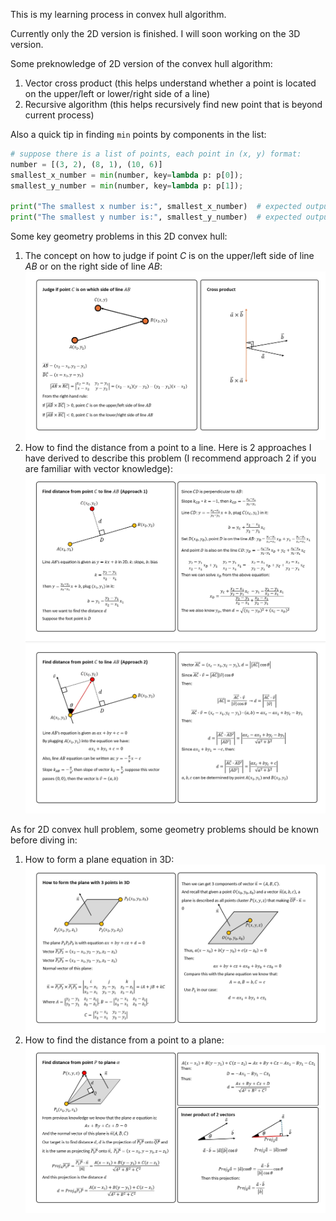 This is my learning process in convex hull algorithm.

Currently only the 2D version is finished. I will soon working on the 3D version.

Some preknowledge of 2D version of the convex hull algorithm:
1. Vector cross product (this helps understand whether a point is located on the upper/left or lower/right side of a line)
2. Recursive algorithm (this helps recursively find new point that is beyond current process)

Also a quick tip in finding `min` points by components in the list: 

```python
# suppose there is a list of points, each point in (x, y) format:
number = [(3, 2), (8, 1), (10, 6)]
smallest_x_number = min(number, key=lambda p: p[0]);
smallest_y_number = min(number, key=lambda p: p[1]);

print("The smallest x number is:", smallest_x_number)  # expected output: (3, 2)
print("The smallest y number is:", smallest_y_number)  # expected output: (8, 1)
```
Some key geometry problems in this 2D convex hull:
1. The concept on how to judge if point $C$ is on the upper/left side of line $AB$ or on the right side of line $AB$:
![Judge if $C$ is on upper or lower side of line $AB$](images/judge_C_on_which_side_AB.png)
2. How to find the distance from a point to a line. Here is 2 approaches I have derived to describe this problem (I recommend approach 2 if you are familiar with vector knowledge): 
![Compute distance from point to a line - Approach 1](images/find_distance_point_line_1.png)
![Compute distance from point to a line - Approach 2](images/find_distance_point_line_2.png)

As for 2D convex hull problem, some geometry problems should be known before diving in:
1. How to form a plane equation in 3D:
![The way to form a plane equation with 3 points $P_1$, $P_2$ and $P_3$](images/how_to_form_a_plane_with_3_points.png)
2. How to find the distance from a point to a plane:
![The way to find the distance between a point $P$ and a plane $\alpha$](images/find_distance_from_point_to_a_plane.png)
